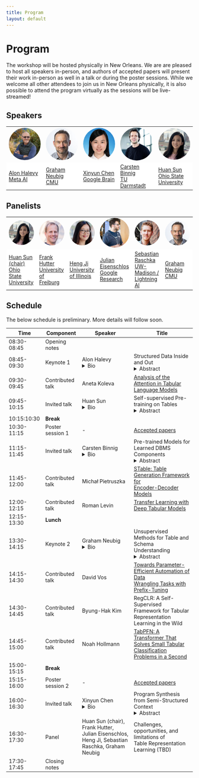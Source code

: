 ```yaml
---
title: Program
layout: default
---
```


# Program

The workshop will be hosted physically in New Orleans. We are are pleased to host all speakers in-person, and authors of accepted papers will present their work in-person as well in a talk or during the poster sessions. While we welcome all other attendees to join us in New Orleans physically, it is also possible to attend the program virtually as the sessions will be live-streamed!

## Speakers
<!-- We are pleased to host the following speakers:
<a href="https://ai.facebook.com/people/alon-halevy/" target="blank">Alon Halevy (keynote)</a>, Meta AI
    <details><summary>Bio</summary>
        Alon Halevy has been a Director at Facebook AI since August 2019. He works on Affective Computing and on data management for artificial intelligence, including the combination of neural and symbolic techniques for data management. Prior to Facebook, he was the CEO of Megagon Labs (2015-2018) and led the Structured Data Research Group at Google Research (2005-2015), where they developed WebTables and Google Fusion Tables. From 1998-2005 he was a professor at the University of Washington, where he founded the database group. Before that, he was at AT&T Bell Labs (and AT&T Labs) (1993-1997). He founded two startups, Nimble Technology and Transformic Inc. (acquired by Google in 2005). He received his Ph.D in Computer Science from Stanford in 1993 and his Bachelors in Computer Science and Mathematics from the Hebrew University of Jerusalem in 1988. He has authored two books: The Infinite Emotions of Coffee (December, 2011) and Principles of Data Integration (with AnHai Doan and Zack Ives, published in 2012). He is a Fellow of the ACM and a recipient of the PECASE Award and Sloan Fellowship. He and his co-authors received VLDB 10-year Best Paper Awards for their 2008 paper on WebTables and for their 1996 paper on the Information Manifold Data Integration System.
    </details>
<a href="http://www.phontron.com/" target="blank">Graham Neubig (keynote)</a>, Carnegie Mellon University
    <details><summary>Bio</summary>
    Graham Neubig is an associate professor at the Language Technologies Institute of Carnegie Mellon University. His research focuses on multilingual natural language processing, natural language interfaces to computers, and machine learning methods for NLP, with the final goal of every person in the world being able to communicate with each-other, and with computers in their own language. He also contributes to making NLP research more accessible through open publishing of research papers, advanced NLP course materials and video lectures, and open-source software, all of which are available on his web site.
    </details>
<a href="https://www.informatik.tu-darmstadt.de/datamanagement/datamanagement/index.en.jsp" target="blank">Carsten Binnig</a>, TU Darmstadt
    <details><summary>Bio</summary>
    Carsten Binnig is a Full Professor in the Computer Science department at at TU Darmstadt and an Adjunct Associate Professor in the Computer Science department at Brown University. Carsten received his PhD at the University of Heidelberg in 2008. Afterwards, he spent time as a postdoctoral researcher in the Systems Group at ETH Zurich and at SAP working on in-memory databases. Currently, his research focus is on the design of scalable data management systems, databases and modern hardware as well as machine learning for scalable systems. His work has been awarded with a Google Faculty Award, as well as multiple best paper and best demo awards for his research.
    </details>
<a href="https://www.microsoft.com/en-us/research/people/beichen/" target="blank">Bei Chen</a>, Microsoft Research
    <details><summary>Bio</summary>
    Bei Chen (陈蓓) is a senior researcher at Microsoft Research Asia. She joined Microsoft in 2017 after receiving her Ph.D. degree from Department of Computer Science and Technology in Tsinghua University. Her research interests are primarily on machine learning and its applications in natural language processing and data mining, especially latent feature models, probabilistic graphical models, Bayesian nonparametrics, reinforcement learning and deep learning.
    </details>
<a href="https://hci.stanford.edu/~cagatay/" target="blank">Çağatay Demiralp</a>, Sigma Computing
    <details><summary>Bio</summary>
    Çağatay is Chief Research Scientist at Sigma Computing. Previously, he was a senior research scientist at Megagon Labs, a visiting researcher with the data systems group at MIT CSAIL, and a research staff member at IBM Research. Between 2012-2014, he was a postdoctoral scholar at Stanford and member of IDL at the University of Washington. Çağatay obtained his PhD from Brown University and also co-founded Fitnescity, a startup providing easy access and data analytics for wellness lab tests.
    His current research focuses on solving problems at the intersection of Data Systems + Artificial Intelligence + Human-Computer Interaction at scale.
    </details>
<a href="http://web.cse.ohio-state.edu/~sun.397/" target="blank">Huan Sun</a>, Ohio State University
    <details><summary>Bio</summary>
    Huan Sun is an assistant professor in the Department of Computer Science
    and Engineering at the Ohio State University. She was a visiting scientist at
    the University of Washington in the first half of 2016, and received a Ph.D.
    in Computer Science from University of California, Santa Barbara (2015)
    and a B.S. in EEIS from the University of Science and Technology of China
    (2010). Her research interests lie in data mining and machine learning, with
    emphasis on question answering, text mining and understanding, network
    analysis, and human behavior understanding. Huan received the SIGKDD
    Ph.D. Dissertation Runner-Up Award (2016), the honor of being MIT EECS
    Rising Stars (2015), the UC Regents’ Special Fellowship (2010, 2014), and
    the CS Ph.D. Progress Award (2014).
    </details>
<a href="https://jungyhuk.github.io/" target="blank">Xinyun Chen</a>, Google Brain
    <details><summary>Bio</summary>
    Xinyun Chen is a senior research scientist at Google Brain. She obtained her Ph.D. degree at UC Berkeley, working with Prof. Dawn Song. Her research lies at the intersection of deep learning, programming languages, and security. Her recent research focuses on neural program synthesis and adversarial machine learning. She received the Facebook Fellowship in 2020, and Rising Stars in Machine Learning in 2021. Her work SpreadsheetCoder for spreadsheet formula prediction was integrated into Google Sheets, and she was part of the AlphaCode team when she interned at DeepMind.
    </details> -->


<table border="0" style="border:none; border-collapse:collapse; width: 100%; cellspacing:0; cellpadding:0" >
    <tr style="border:none"  align="left">
      <td style="border:none" width="16%"><a href="https://ai.facebook.com/people/alon-halevy/" target="blank"><img src="assets/ah.jpg" width="150px" align="bottom" style="border-radius: 50%"></a></td>
      <td style="border:none" width="16%"><a href="http://www.phontron.com/" target="blank"><img src="assets/gn.jpg" width="150px" align="bottom" style="border-radius: 50%"></a></td>
      <td style="border:none" width="16%"><a href="https://jungyhuk.github.io/" target="blank"><img src="assets/xc.jpg" width="150px" align="bottom" style="border-radius: 50%"></a></td>   
      <td style="border:none" width="16%"><a href="https://www.informatik.tu-darmstadt.de/fb20/organisation_fb20/professuren_und_gruppenleitungen/fb20professuren_und_gruppenleitungen_detailseite_21760.de.jsp" target="blank"><img src="assets/cb.jpg" width="150px" align="bottom" style="border-radius: 50%"></a></td>   
      <td style="border:none" width="16%"><a href="http://web.cse.ohio-state.edu/~sun.397/" target="blank"><img src="assets/hs.jpg" width="150px" align="bottom" style="border-radius: 50%"></a></td>
      <!-- <td style="border:none" width="16%"><a href="https://hci.stanford.edu/~cagatay/" target="blank"><img src="assets/cd.jpg" width="150px" align="bottom" style="border-radius: 50%"></a></td> -->
    </tr>
    <tr style="border:none" align="left">
      <td style="border:none" bgcolor="white"><a href="https://ai.facebook.com/people/alon-halevy/" target="blank">Alon Halevy<br>Meta AI</a></td>
      <td style="border:none" bgcolor="white"><a href="http://www.phontron.com/" target="blank">Graham Neubig<br>CMU</a></td>
      <td style="border:none" bgcolor="white"><a href="https://jungyhuk.github.io/" target="blank">Xinyun Chen<br>Google Brain</a></td>
      <td style="border:none" bgcolor="white"><a href="https://www.informatik.tu-darmstadt.de/fb20/organisation_fb20/professuren_und_gruppenleitungen/fb20professuren_und_gruppenleitungen_detailseite_21760.de.jsp" target="blank">Carsten Binnig<br>TU Darmstadt</a></td>
      <td style="border:none" bgcolor="white"><a href="http://web.cse.ohio-state.edu/~sun.397/" target="blank">Huan Sun<br>Ohio State University</a></td>
      <!-- <td style="border:none" bgcolor="white"><a href="https://hci.stanford.edu/~cagatay/" target="blank">Çağatay Demiralp<br>Sigma Computing</a></td>    -->
    </tr>
</table>


## Panelists

<table border="0" style="border:none; border-collapse:collapse; width: 100%; cellspacing:0; cellpadding:0" >
    <tr style="border:none"  align="left">
      <td style="border:none" width="16%"><a href="http://web.cse.ohio-state.edu/~sun.397/" target="blank"><img src="assets/hs.jpg" width="150px" align="bottom" style="border-radius: 50%"></a></td>
      <td style="border:none" width="16%"><a href="https://ml.informatik.uni-freiburg.de/profile/hutter/" target="blank"><img src="assets/fh.png" width="150px" align="bottom" style="border-radius: 50%"></a></td>
      <td style="border:none" width="16%"><a href="http://blender.cs.illinois.edu/hengji.html" target="blank"><img src="assets/hj.png" width="150px" align="bottom" style="border-radius: 50%"></a></td>
    <td style="border:none" width="16%"><a href="https://eisenjulian.github.io/" target="blank"><img src="assets/je.jpg" width="150px" align="bottom" style="border-radius: 50%"></a></td>
    <td style="border:none" width="16%"><a href="https://sebastianraschka.com/" target="blank"><img src="assets/sr.jpg" width="150px" align="bottom" style="border-radius: 50%"></a></td>
    <td style="border:none" width="16%"><a href="http://www.phontron.com/" target="blank"><img src="assets/gn.jpg" width="150px" align="bottom" style="border-radius: 50%"></a></td>
    </tr>
    <tr style="border:none" align="left">
      <td style="border:none" bgcolor="white"><a href="http://web.cse.ohio-state.edu/~sun.397/" target="blank">Huan Sun (chair)<br>Ohio State University</a></td>
      <td style="border:none" bgcolor="white"><a href="https://ml.informatik.uni-freiburg.de/profile/hutter/" target="blank">Frank Hutter<br>University of Freiburg</a></td>
      <td style="border:none" bgcolor="white"><a href="http://blender.cs.illinois.edu/hengji.html" target="blank">Heng Ji<br>University of Illinois</a></td>
      <td style="border:none" bgcolor="white"><a href="https://eisenjulian.github.io/" target="blank">Julian Eisenschlos<br>Google Research</a></td>
      <td style="border:none" bgcolor="white"><a href="https://sebastianraschka.com/" target="blank">Sebastian Raschka<br>UW-Madison / Lightning AI</a></td>
      <td style="border:none" bgcolor="white"><a href="http://www.phontron.com/" target="blank">Graham Neubig<br>CMU</a></td>
    </tr>
</table>



## Schedule

The below schedule is preliminary. More details will follow soon.

| Time | Component | Speaker | Title |
| ---- | --------- | ------- | ----- |
| 08:30-08:45 | Opening notes |  |  |
| 08:45-09:30 | Keynote 1 | Alon Halevy<br> <details><summary>Bio</summary> Alon Halevy is a director at Meta’s Reality Labs Research, where he works on Human Value Alignment , the combination of neural and symbolic techniques for data management and on responsible personal information management. Prior to Meta, Alon was the CEO of Megagon Labs (2015-2018) and led the Structured Data Group at Google Research (2005-2015), where the team developed WebTables and Google Fusion Tables. From 1998 to 2005 he was a professor at the University of Washington, where he founded the database group. Alon is a founder of two startups, Nimble Technology and Transformic Inc. (acquired by Google in 2005). Alon co-authored two books: The Infinite Emotions of Coffee and Principles of Data Integration. In 2021 he received the Edgar F. Codd SIGMOD Innovations Award. Alon is a Fellow of the ACM and a recipient of the PECASE award and Sloan Fellowship. Together with his co-authors, he received VLDB 10-year best paper awards for the 2008 paper on WebTables and for the 1996 paper on the Information Manifold data integration system.</details> | Structured Data Inside and Out <br> <details><summary>Abstract</summary>WebTables contain high-quality data that is relevant to many queries on search engines. Since they are embedded inside web pages, understanding the semantics of tables requires analyzing the text surrounding them on the page. This talk will begin by recalling some of the early challenges we faced with the WebTables Project at Google. I will then turn to a different kind of challenge at the intersection of structured and unstructured data, where the structured data is outside and the unstructured data is inside. For example, when modeling a set of events in a person’s life (or history of an enterprise or a culture), each event is described in text and other media, but the event is also associated with structured data such as time and location. Answering questions over such collections of data requires leveraging the structure in the data appropriately. In the second half of the will discuss the motivations, challenges and partial solutions to dealing with structured data that is on the outside.</details> |
| 09:30-09:45 | Contributed talk | Aneta Koleva | <a href="assets/papers/analysis_of_the_attention_in_t.pdf" target="blank">Analysis of the Attention in Tabular Language Models</a> |
| 09:45-10:15 | Invited talk | Huan Sun <br> <details><summary>Bio</summary>Huan Sun is a tenured associate professor in the Department of Computer Science and Engineering at The Ohio State University. Before joining OSU, she was a visiting scientist at University of Washington, received a Ph.D. from UC Santa Barbara and a B.S. from University of Science and Technology of China. Her research interests lie in natural language processing, data mining, and artificial intelligence, with a focus on question answering, semantic parsing, conversational and interactive systems. Her research received the ACM SIGMOD Research Highlight Award and the Best Paper Award from the IEEE International Conference on Bioinformatics and Biomedicine (BIBM). She is a recipient of NSF CAREER Award, Google Research Scholar and Google Faculty Award, OSU Lumley Research Award, and SIGKDD Ph.D. Dissertation Runner-Up Award, among others. Her team TacoBot won third place in the first Alexa Prize TaskBot challenge in 2022 and was the only award-winning team in the US. Their TacoBot is currently deployed in Alexa.</details> | Self-supervised Pre-training on Tables<br><details><summary>Abstract</summary>Pre-training/fine-tuning paradigms have transformed the natural language processing field. For table-based tasks, however, their potential has been far less explored. In this talk, I will discuss the recent efforts led by my Ph.D. student Xiang Deng: (1) TURL, a pre-training/fine-tuning paradigm on relational Web tables, which benefits a wide range of tasks for table understanding (e.g., row population, relation extraction, entity linking). This work won the ACM SIGMOD Research Highlight Award in 2022. (2) StruG, a weakly supervised Structure-Grounded pretraining framework for text-to-SQL, which effectively learns to capture the text-table alignment essential for the task. At the time we tested our model on the Spider leaderboard in 2020, it was ranked 6th under the setting using DB content and 1st if without using DB content. (3) ReasonBERT, a pre-training method that augments language models for multi-step reasoning over hybrid contexts (textual and tabular). Among them, I will cover TURL in greater detail. Finally, I will conclude the talk with my thoughts about promising future directions. </details> |
| 10:15:10:30 | **Break** |  |  |
| 10:30-11:15 | Poster session 1 | - | <a href="/accepted-papers.html" target="blank">Accepted papers</a> |
| 11:15-11:45 | Invited talk | Carsten Binnig <br> <details><summary>Bio</summary> Carsten Binnig is a Full Professor in the Computer Science department at TU Darmstadt and a Visiting Researcher at the Google Systems Research Group. Carsten received his Ph.D. at the University of Heidelberg in 2008. Afterwards, he spent time as a postdoctoral researcher in the Systems Group at ETH Zurich and at SAP working on in-memory databases. Currently, his research focus is on the design of scalable data systems on modern hardware as well as machine learning for scalable data systems. His work has been awarded a Google Faculty Award, as well as multiple best paper and best demo awards. </details> | Pre-trained Models for Learned DBMS Components <br> <details><summary>Abstract</summary>Database management systems (DBMSs) are the backbone for managing large volumes of data efficiently and thus play a central role in business and science today. For providing high performance, many of the most complex DBMS components such as query optimizers or schedulers involve solving non-trivial problems such as query cost estimation. To tackle such problems, very recent work has outlined a new direction of so-called learned DBMS components where core parts of DBMSs are being replaced by machine learning (ML) models. While this line of work has shown to provide significant performance benefits for DBMS, a major drawback of the current so-called workload-driven learning approaches to enable learned DBMS components is that they cause a very high and repeated overhead for training data collection. Hence, in this talk, I will discuss a new direction of so-called zero-shot DBMS models which are pre-trained models that avoid the repeated training data collection overhead. As a concrete first step, we have realized a zero-shot cost model that can predict query execution cost which is a core DBMS task on an unseen database (i.e., a new set of tables with data) out of the box. Furthermore, I will also discuss other more recent results on how the general idea of zero-shot DBMS models can also be applied to other DBMS components as well or how it can even be applied even beyond DBMSs for other data systems.</details> |
| 11:45-12:00 | Contributed talk | Michał Pietruszka | <a href="assets/papers/stable_table_generation_framew.pdf" target="blank">STable: Table Generation Framework for <br> Encoder-Decoder Models</a> |
| 12:00-12:15 | Contributed talk | Roman Levin | <a href="assets/papers/transfer_learning_with_deep_ta.pdf" target="blank">Transfer Learning with Deep Tabular Models</a> |
| 12:15-13:30 | **Lunch** |  |  |
| 13:30-14:15 | Keynote 2 | Graham Neubig <br><details><summary>Bio</summary>Graham Neubig is an associate professor at the Language Technologies Institute of Carnegie Mellon University and CEO of Inspired Cognition. His research focuses on natural language processing, with a focus on multilingual NLP, natural language interfaces to computers, and machine learning methods for NLP system building and evaluation. His final goal is that every person in the world should be able to communicate with each-other, and with computers in their own language. He also contributes to making NLP research more accessible through open publishing of research papers, advanced NLP course materials and video lectures, and open-source software, all of which are available on his web site.</details> | Unsupervised Methods for Table and Schema Understanding<br><details><summary>Abstract</summary>In this talk I will discuss two methods that we have recently developed that allow for better understanding of tables. First, I will discuss OmniTab, a method for learning to represent tables using text- and table-based pre-training. Second, I will discuss a method for data augmentation that makes it possible to create pseudo-supervised training data for new database schemas.</details> |
| 14:15-14:30 | Contributed talk | David Vos | <a href="assets/papers/towards_parameter_efficient_au.pdf" target="blank">Towards Parameter-Efficient Automation of Data <br> Wrangling Tasks with Prefix-Tuning</a> |
| 14:30-14:45 | Contributed talk | Byung-Hak Kim | RegCLR: A Self-Supervised Framework for Tabular <br> Representation Learning in the Wild |
| 14:45-15:00 | Contributed talk | Noah Hollmann | <a href="assets/papers/tabpfn_a_transformer_that_solv.pdf" target="blank">TabPFN: A Transformer That Solves Small Tabular <br> Classification Problems in a Second</a> |
| 15:00-15:15 | **Break** |  |  |
| 15:15-16:00 | Poster session 2 | - | <a href="/accepted-papers.html" target="blank">Accepted papers</a> |
| 16:00-16:30 | Invited talk | Xinyun Chen <br><details><summary>Bio</summary>Xinyun Chen is a senior research scientist in the Brain team of Google Research. She obtained her Ph.D. in Computer Science from University of California, Berkeley. Her research lies at the intersection of deep learning, programming languages, and security. Her recent research focuses on learning-based program synthesis and adversarial machine learning. She received the Facebook Fellowship in 2020, and Rising Stars in Machine Learning in 2021. Her work SpreadsheetCoder for spreadsheet formula prediction was integrated into Google Sheets, and she was part of the AlphaCode team when she interned at DeepMind.</details> | Program Synthesis from Semi-Structured Context <br> <details><summary>Abstract</summary>With the advancement of modern technologies, programming becomes ubiquitous not only among professional software developers, but also for general computer users. However, gaining programming expertise is time-consuming and challenging. Therefore, program synthesis has many applications, where the computer automatically synthesizes programs from user-written descriptions. In this talk, I will discuss my research on neural program synthesis from semi-structured context, where the synthesized program is executed on structured input for data processing and analysis. In particular, I will present my work SpreadsheetCoder for spreadsheet formula prediction, which was integrated into Google Sheets. Our work demonstrates that modeling the tabular structure and learning from multi-modal input is important for inferring user intents, especially when the program specifications are implicit and ambiguous.</details> |
| 16:30-17:30 | Panel | Huan Sun (chair), Frank Hutter, Julian Eisenschlos, <br>  Heng Ji, Sebastian Raschka, Graham Neubig  | Challenges, opportunities, and limitations of <br> Table Representation Learning (TBD) |
| 17:30-17:45 | Closing notes |  |  |
